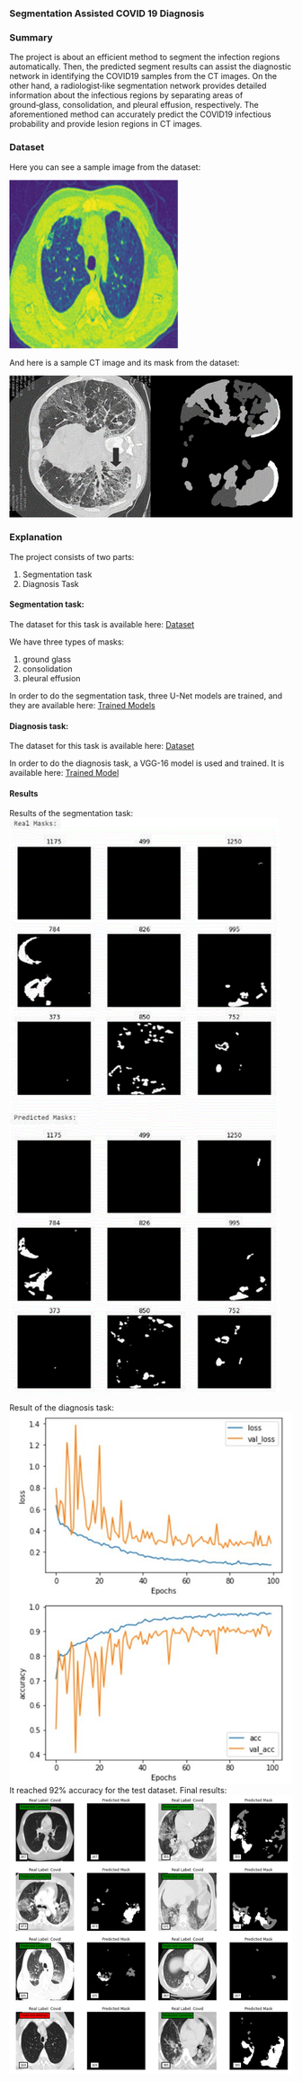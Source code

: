 ### Segmentation Assisted COVID 19 Diagnosis

### Summary

The project is about an efficient method to segment the infection regions automatically. Then, the predicted segment results can assist the diagnostic network in identifying the COVID19 samples from the CT images. On the other hand, a radiologist‑like segmentation network provides detailed information about the infectious regions by separating areas of ground‑glass, consolidation, and pleural effusion, respectively. The aforementioned method can accurately predict the COVID19 infectious probability and provide lesion regions in CT images.

### Dataset

Here you can see a sample image from the dataset:

<!-- ![sample image from dataset](./readme_images/sample.jpg) -->
<img src="./readme_images/sample.jpg" width="300" height="300">

And here is a sample CT image and its mask from the dataset:

![sample CT image and its mask from the dataset](./readme_images/sample-mask.jpg)

### Explanation

The project consists of two parts:
1. Segmentation task
2. Diagnosis Task

#### Segmentation task:
The dataset for this task is available here:
[Dataset](https://drive.google.com/drive/folders/1LSgzWgiDrNdlXfBmZFl1LyrFVWFaUA_q?usp=share_link)

We have three types of masks:
1. ground glass
2. consolidation
3. pleural effusion

In order to do the segmentation task, three U-Net models are trained, and they are available here:
[Trained Models](https://drive.google.com/drive/folders/1ubOYddgXB_DkUQwLnlASKzLqA0vo4P1q?usp=share_link)

#### Diagnosis task:
The dataset for this task is available here:
[Dataset](https://drive.google.com/drive/folders/1ubOYddgXB_DkUQwLnlASKzLqA0vo4P1q?usp=share_link)

In order to do the diagnosis task, a VGG-16 model is used and trained. It is available here:
[Trained Model](https://drive.google.com/drive/folders/1ubOYddgXB_DkUQwLnlASKzLqA0vo4P1q?usp=share_link)

#### Results

Results of the segmentation task:
![seg task result](./readme_images/mask-result.png)

Result of the diagnosis task:
![dia figure](./readme_images/figure.png)
It reached 92% accuracy for the test dataset.
Final results:
![Final result](./readme_images/final.png)
